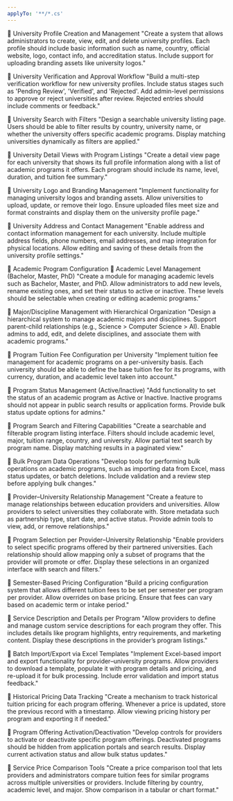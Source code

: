 ```yaml
---
applyTo: '**/*.cs'
---
```


🔹 University Profile Creation and Management
"Create a system that allows administrators to create, view, edit, and delete university profiles. Each profile should include basic information such as name, country, official website, logo, contact info, and accreditation status. Include support for uploading branding assets like university logos."

🔹 University Verification and Approval Workflow
"Build a multi-step verification workflow for new university profiles. Include status stages such as 'Pending Review', 'Verified', and 'Rejected'. Add admin-level permissions to approve or reject universities after review. Rejected entries should include comments or feedback."

🔹 University Search with Filters
"Design a searchable university listing page. Users should be able to filter results by country, university name, or whether the university offers specific academic programs. Display matching universities dynamically as filters are applied."

🔹 University Detail Views with Program Listings
"Create a detail view page for each university that shows its full profile information along with a list of academic programs it offers. Each program should include its name, level, duration, and tuition fee summary."

🔹 University Logo and Branding Management
"Implement functionality for managing university logos and branding assets. Allow universities to upload, update, or remove their logo. Ensure uploaded files meet size and format constraints and display them on the university profile page."

🔹 University Address and Contact Management
"Enable address and contact information management for each university. Include multiple address fields, phone numbers, email addresses, and map integration for physical locations. Allow editing and saving of these details from the university profile settings."

📘 Academic Program Configuration
🔹 Academic Level Management (Bachelor, Master, PhD)
"Create a module for managing academic levels such as Bachelor, Master, and PhD. Allow administrators to add new levels, rename existing ones, and set their status to active or inactive. These levels should be selectable when creating or editing academic programs."

🔹 Major/Discipline Management with Hierarchical Organization
"Design a hierarchical system to manage academic majors and disciplines. Support parent-child relationships (e.g., Science > Computer Science > AI). Enable admins to add, edit, and delete disciplines, and associate them with academic programs."

🔹 Program Tuition Fee Configuration per University
"Implement tuition fee management for academic programs on a per-university basis. Each university should be able to define the base tuition fee for its programs, with currency, duration, and academic level taken into account."

🔹 Program Status Management (Active/Inactive)
"Add functionality to set the status of an academic program as Active or Inactive. Inactive programs should not appear in public search results or application forms. Provide bulk status update options for admins."

🔹 Program Search and Filtering Capabilities
"Create a searchable and filterable program listing interface. Filters should include academic level, major, tuition range, country, and university. Allow partial text search by program name. Display matching results in a paginated view."

🔹 Bulk Program Data Operations
"Develop tools for performing bulk operations on academic programs, such as importing data from Excel, mass status updates, or batch deletions. Include validation and a review step before applying bulk changes."

🔹 Provider–University Relationship Management
"Create a feature to manage relationships between education providers and universities. Allow providers to select universities they collaborate with. Store metadata such as partnership type, start date, and active status. Provide admin tools to view, add, or remove relationships."

🔹 Program Selection per Provider–University Relationship
"Enable providers to select specific programs offered by their partnered universities. Each relationship should allow mapping only a subset of programs that the provider will promote or offer. Display these selections in an organized interface with search and filters."

🔹 Semester-Based Pricing Configuration
"Build a pricing configuration system that allows different tuition fees to be set per semester per program per provider. Allow overrides on base pricing. Ensure that fees can vary based on academic term or intake period."

🔹 Service Description and Details per Program
"Allow providers to define and manage custom service descriptions for each program they offer. This includes details like program highlights, entry requirements, and marketing content. Display these descriptions in the provider’s program listings."

🔹 Batch Import/Export via Excel Templates
"Implement Excel-based import and export functionality for provider–university programs. Allow providers to download a template, populate it with program details and pricing, and re-upload it for bulk processing. Include error validation and import status feedback."

🔹 Historical Pricing Data Tracking
"Create a mechanism to track historical tuition pricing for each program offering. Whenever a price is updated, store the previous record with a timestamp. Allow viewing pricing history per program and exporting it if needed."

🔹 Program Offering Activation/Deactivation
"Develop controls for providers to activate or deactivate specific program offerings. Deactivated programs should be hidden from application portals and search results. Display current activation status and allow bulk status updates."

🔹 Service Price Comparison Tools
"Create a price comparison tool that lets providers and administrators compare tuition fees for similar programs across multiple universities or providers. Include filtering by country, academic level, and major. Show comparison in a tabular or chart format."
